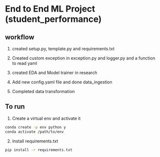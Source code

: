 # End to End ML Project (student_performance)

## workflow
1. created setup.py, template.py and requirements.txt

2. Created custom exception in exception.py and logger.py and a function to read yaml

3. created EDA and Model trainer in research

4. Add new config.yaml file and done data_ingestion

5. Completed data transformation

## To run 
1. Create a virtual env and activate it
```bash
conda create -p env python y
conda activate /path/to/env
```

2. Install requirements.txt
```bash
pip install -r requirements.txt
```